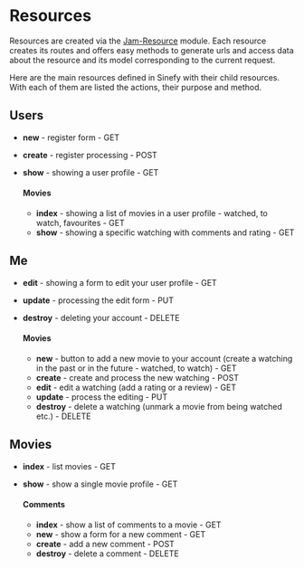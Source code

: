 # Resources

Resources are created via the [Jam-Resource](../jam-resource) module. Each resource creates its routes and offers easy methods to generate urls and access data about the resource and its model corresponding to the current request.

Here are the main resources defined in Sinefy with their child resources. With each of them are listed the actions, their purpose and method.


## Users
 * __new__  - register form - GET
 * __create__ - register processing - POST
 * __show__ - showing a user profile - GET

	#### Movies
	 * __index__ - showing a list of movies in a user profile - watched, to watch, favourites - GET
	 * __show__ - showing a specific watching with comments and rating - GET

## Me
 * __edit__ - showing a form to edit your user profile - GET
 * __update__ - processing the edit form - PUT
 * __destroy__ - deleting your account - DELETE

	#### Movies
	 * __new__ - button to add a new movie to your account (create a watching in the past or in the future - watched, to watch) - GET
	 * __create__ - create and process the new watching - POST
	 * __edit__ - edit a watching (add a rating or a review) - GET
	 * __update__ - process the editing - PUT
	 * __destroy__ - delete a watching (unmark a movie from being watched etc.) - DELETE

## Movies
 * __index__ - list movies - GET
 * __show__ - show a single movie profile - GET

	#### Comments
	 * __index__ - show a list of comments to a movie - GET
	 * __new__ - show a form for a new comment - GET
	 * __create__ - add a new comment - POST
	 * __destroy__ - delete a comment - DELETE
